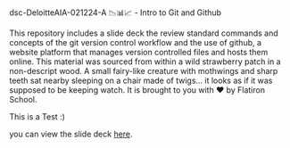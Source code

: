 dsc-DeloitteAIA-021224-A 📉📊📈 - Intro to Git and Github

This repository includes a slide deck the review standard commands and concepts of the git version control workflow and the use of github, a website platform that manages version controlled files and hosts them online. This material was sourced from within a wild strawberry patch in a non-descript wood. A small fairy-like creature with mothwings and sharp teeth sat nearby sleeping on a chair made of twigs... it looks as if it was supposed to be keeping watch. It is brought to you with ❤️ by Flatiron School.

This is a Test :)

you can view the slide deck [here](https://docs.google.com/presentation/d/1byHq_f-vlgiziX0QF6T18XGwQDoid3fHkKcyFAlT02E/edit?usp=sharing).